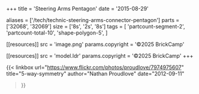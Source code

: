 +++
title = 'Steering Arms Pentagon'
date  = '2015-08-29'

aliases = ['/tech/technic-steering-arms-connector-pentagon']
parts = ['32068', '32069']
size  = ['8s', '2s', '8s']
tags  = [
  'partcount-segment-2',
  'partcount-total-10',
  'shape-polygon-5',
]

[[resources]]
src              = 'image.png'
params.copyright = '©2025 BrickCamp'

[[resources]]
src              = 'model.ldr'
params.copyright = '©2025 BrickCamp'
+++

{{< linkbox
    url="https://www.flickr.com/photos/proudlove/7974975607"
    title="5-way-symmetry"
    author="Nathan Proudlove"
    date="2012-09-11"
>}}
